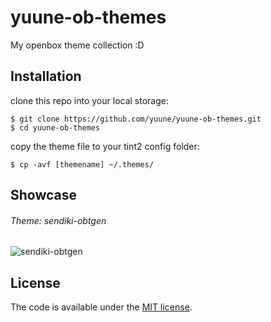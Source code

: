 # yuune-ob-themes
My openbox theme collection :D

## Installation

clone this repo into your local storage:

    $ git clone https://github.com/yuune/yuune-ob-themes.git
    $ cd yuune-ob-themes

copy the theme file to your tint2 config folder:

    $ cp -avf [themename] ~/.themes/

## Showcase

###### Theme: sendiki-obtgen
![sendiki-obtgen](https://user-images.githubusercontent.com/9277632/36633428-29ae764a-19c8-11e8-9584-4bf959703423.png)

## License

The code is available under the [MIT license](LICENSE).
